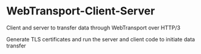 # WebTransport-Client-Server
Client and server to transfer data through WebTransport over HTTP/3

Generate TLS certificates and run the server and client code to initiate data transfer
